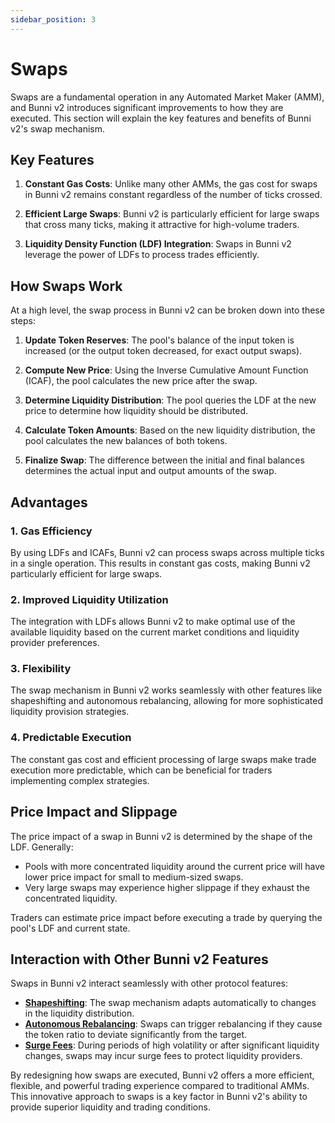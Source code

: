 ```yaml
---
sidebar_position: 3
---
```


# Swaps

Swaps are a fundamental operation in any Automated Market Maker (AMM), and Bunni v2 introduces significant improvements to how they are executed. This section will explain the key features and benefits of Bunni v2's swap mechanism.

## Key Features

1. **Constant Gas Costs**: Unlike many other AMMs, the gas cost for swaps in Bunni v2 remains constant regardless of the number of ticks crossed.

2. **Efficient Large Swaps**: Bunni v2 is particularly efficient for large swaps that cross many ticks, making it attractive for high-volume traders.

3. **Liquidity Density Function (LDF) Integration**: Swaps in Bunni v2 leverage the power of LDFs to process trades efficiently.

## How Swaps Work

At a high level, the swap process in Bunni v2 can be broken down into these steps:

1. **Update Token Reserves**: The pool's balance of the input token is increased (or the output token decreased, for exact output swaps).

2. **Compute New Price**: Using the Inverse Cumulative Amount Function (ICAF), the pool calculates the new price after the swap.

3. **Determine Liquidity Distribution**: The pool queries the LDF at the new price to determine how liquidity should be distributed.

4. **Calculate Token Amounts**: Based on the new liquidity distribution, the pool calculates the new balances of both tokens.

5. **Finalize Swap**: The difference between the initial and final balances determines the actual input and output amounts of the swap.

## Advantages

### 1. Gas Efficiency

By using LDFs and ICAFs, Bunni v2 can process swaps across multiple ticks in a single operation. This results in constant gas costs, making Bunni v2 particularly efficient for large swaps.

### 2. Improved Liquidity Utilization

The integration with LDFs allows Bunni v2 to make optimal use of the available liquidity based on the current market conditions and liquidity provider preferences.

### 3. Flexibility

The swap mechanism in Bunni v2 works seamlessly with other features like shapeshifting and autonomous rebalancing, allowing for more sophisticated liquidity provision strategies.

### 4. Predictable Execution

The constant gas cost and efficient processing of large swaps make trade execution more predictable, which can be beneficial for traders implementing complex strategies.

## Price Impact and Slippage

The price impact of a swap in Bunni v2 is determined by the shape of the LDF. Generally:

- Pools with more concentrated liquidity around the current price will have lower price impact for small to medium-sized swaps.
- Very large swaps may experience higher slippage if they exhaust the concentrated liquidity.

Traders can estimate price impact before executing a trade by querying the pool's LDF and current state.

## Interaction with Other Bunni v2 Features

Swaps in Bunni v2 interact seamlessly with other protocol features:

- [**Shapeshifting**](./shapeshifting): The swap mechanism adapts automatically to changes in the liquidity distribution.
- [**Autonomous Rebalancing**](./rebalancing): Swaps can trigger rebalancing if they cause the token ratio to deviate significantly from the target.
- [**Surge Fees**](./surge): During periods of high volatility or after significant liquidity changes, swaps may incur surge fees to protect liquidity providers.

By redesigning how swaps are executed, Bunni v2 offers a more efficient, flexible, and powerful trading experience compared to traditional AMMs. This innovative approach to swaps is a key factor in Bunni v2's ability to provide superior liquidity and trading conditions.